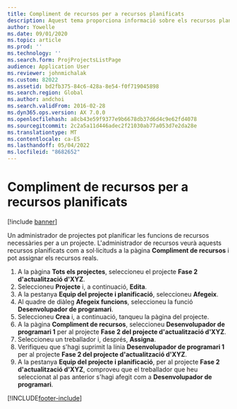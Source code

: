 ```yaml
---
title: Compliment de recursos per a recursos planificats
description: Aquest tema proporciona informació sobre els recursos planificats per a un projecte.
author: Yowelle
ms.date: 09/01/2020
ms.topic: article
ms.prod: ''
ms.technology: ''
ms.search.form: ProjProjectsListPage
audience: Application User
ms.reviewer: johnmichalak
ms.custom: 82022
ms.assetid: bd2fb375-84c6-428a-8e54-f0f719045898
ms.search.region: Global
ms.author: andchoi
ms.search.validFrom: 2016-02-28
ms.dyn365.ops.version: AX 7.0.0
ms.openlocfilehash: a8cb43e59f9377e9b6678db37d6d4c9e62fd4078
ms.sourcegitcommit: 2c2a5a11d446adec2f21030ab77a053d7e2da28e
ms.translationtype: MT
ms.contentlocale: ca-ES
ms.lasthandoff: 05/04/2022
ms.locfileid: "8682652"
---
```

# <a name="resource-fulfillment-for-planned-resources"></a>Compliment de recursos per a recursos planificats

[!include [banner](../includes/banner.md)]

Un administrador de projectes pot planificar les funcions de recursos necessàries per a un projecte. L'administrador de recursos veurà aquests recursos planificats com a sol·licituds a la pàgina **Compliment de recursos** i pot assignar els recursos reals.

1. A la pàgina **Tots els projectes**, seleccioneu el projecte **Fase 2 d'actualització d'XYZ**.
2. Seleccioneu **Projecte** i, a continuació, **Edita**.
3. A la pestanya **Equip del projecte i planificació**, seleccioneu **Afegeix**.
4. Al quadre de diàleg **Afegeix funcions**, seleccioneu la funció **Desenvolupador de programari**.
5. Seleccioneu **Crea** i, a continuació, tanqueu la pàgina del projecte.
6. A la pàgina **Compliment de recursos**, seleccioneu **Desenvolupador de programari 1** per al projecte **Fase 2 del projecte d'actualització d'XYZ**.
7. Seleccioneu un treballador i, després, **Assigna**.
8. Verifiqueu que s'hagi suprimit la línia **Desenvolupador de programari 1** per al projecte **Fase 2 del projecte d'actualització d'XYZ**.
9. A la pestanya **Equip del projecte i planificació**, per al projecte **Fase 2 d'actualització d'XYZ**, comproveu que el treballador que heu seleccionat al pas anterior s'hagi afegit com a **Desenvolupador de programari**.


[!INCLUDE[footer-include](../includes/footer-banner.md)]